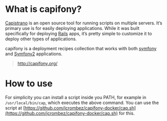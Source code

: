# What is capifony?

[Capistrano](https://github.com/capistrano/capistrano) is an open source tool for running scripts on multiple servers. It’s primary use is for easily deploying applications.
While it was built specifically for deploying [Rails](http://rubyonrails.org/) apps, it’s pretty simple to customize it to deploy other types of applications.

capifony is a deployment recipes collection that works with both [symfony](http://www.symfony-project.org/) and [Symfony2](http://symfony.com/) applications. 

> http://capifony.org/

# How to use

For simplicity you can install a script inside you PATH, for example in `/usr/local/bin/cap`, which executes the above command.
You can use the script at [https://github.com/jcrombez/capifony-docker/cap.sh](https://github.com/jcrombez/capifony-docker/cap.sh) for this.
